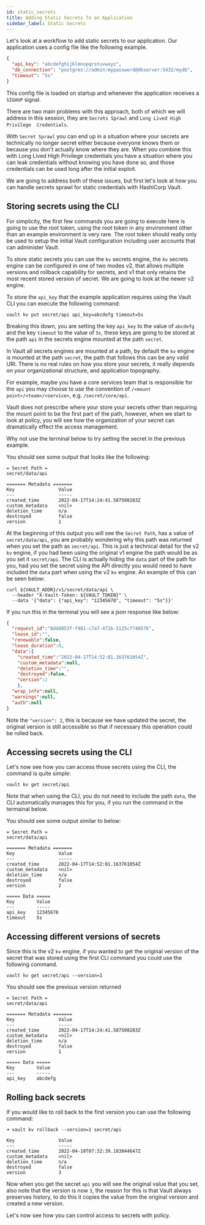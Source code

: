 ```yaml
---
id: static_secrets
title: Adding Static Secrets To an Application
sidebar_label: Static Secrets
---
```


Let's look at a workflow to add static secrets to our application. Our application uses a config file like the following
example.


```json
{
  "api_key": "abcdefghijklmnopqrstuvwxyz",
  "db_connection": "postgres://admin:mypassword@dbserver:5432/mydb",
  "timeout": "5s"
}
```

This config file is loaded on startup and whenever the application receives a `SIGHUP` signal.

There are two main problems with this approach, both of which we will address in this session, they are `Secrets Sprawl` and `Long Lived High Privilege 
Credentials`.

With `Secret Sprawl` you can end up in a situation where your secrets are technically no longer secret either because everyone knows them or because
you don't actually know where they are. When you combine this with Long Lived High Privilege credentials you have a situation where you can leak 
credentials without knowing you have done so, and those credentials can be used long after the initial exploit. 

We are going to address both of these issues, but first let's look at how you can handle secrets sprawl for static credentials with HashiCorp Vault.

## Storing secrets using the CLI

For simplicity, the first few commands you are going to execute here is going to use the root token, using the root token in any environment other
than an example environment is very rare. The root token should really only be used to setup the initial Vault configuration including user accounts 
that can administer Vault.

To store static secrets you can use the `kv` secrets engine, the `kv` secrets engine can be configured in one of two modes v2, that allows multiple
versions and rollback capability for secrets, and v1 that only retains the most recent stored version of secret. We are going to look at the newer v2
engine.

To store the `api_key` that the example application requires using the Vault CLI you can execute the following command:

```shell
vault kv put secret/api api_key=abcdefg timeout=5s
```

Breaking this down, you are setting the key `api_key` to the value of `abcdefg` and the key `timeout` to the value of `5s`, these keys are going
to be stored at the path `api` in the secrets engine mounted at the path `secret`.

In Vault all secrets engines are mounted at a path, by default the `kv` engine is mounted at the path `secret`, the path that follows this can be 
any valid URI. There is no real rules on how you store your secrets, it really depends on your organizational structure, and application topography.

For example, maybe you have a core services team that is responsible for the `api` you may choose to use the convention of `/<mount point>/<team>/<service>`, 
e.g. `/secret/core/api`.

Vault does not prescribe where your store your secrets other than requiring the mount point to be the first part of the path, however, when we start to look at
policy, you will see how the organization of your secret can dramatically effect the access management.

Why not use the terminal below to try setting the secret in the previous example.    

<Terminal target="tools.container.shipyard.run" shell="/bin/bash" workdir="/files" user="root" />

You should see some output that looks like the following:

```shell
= Secret Path =
secret/data/api

======= Metadata =======
Key                Value
---                -----
created_time       2022-04-17T14:24:41.587508283Z
custom_metadata    <nil>
deletion_time      n/a
destroyed          false
version            1
```

At the beginning of this output you will see the `Secret Path`, has a value of `secret/data/api`, you are probably wondering why this path was returned
when you set the path as `secret/api`. This is just a technical detail for the v2 `kv` engine, if you had been using the original v1 engine the path would be
as you set it `secret/api`. The CLI is actually hiding the `data` part of the path for you, had you set the secret using the API directly you would need
to have included the `data` part when using the v2 `kv` engine. An example of this can be seen below:

```shell
curl ${VAULT_ADDR}/v1/secret/data/api \
  --header "X-Vault-Token: ${VAULT_TOKEN}" \
  --data '{"data": {"api_key": "12345678", "timeout": "5s"}}'
```

If you run this in the terminal you will see a json response like below:

```json
{
  "request_id":"8ddd853f-f481-c7a7-472b-5125cf740576",
  "lease_id":"",
  "renewable":false,
  "lease_duration":0,
  "data":{
    "created_time":"2022-04-17T14:52:01.163761054Z",
    "custom_metadata":null,
    "deletion_time":"",
    "destroyed":false,
    "version":2
    },
  "wrap_info":null,
  "warnings":null,
  "auth":null
}
```

Note the `"version": 2`, this is because we have updated the secret, the original version is still accessible so that if necessary this operation could be
rolled back.

## Accessing secrets using the CLI

Let's now see how you can access those secrets using the CLI, the command is quite simple:

```shell
vault kv get secret/api
```

Note that when using the CLI, you do not need to include the path `data`, the CLI automatically manages this for you, if you run the command in the termainal
below.

<Terminal target="tools.container.shipyard.run" shell="/bin/bash" workdir="/files" user="root" />

You should see some output similar to below:

```shell
= Secret Path =
secret/data/api

======= Metadata =======
Key                Value
---                -----
created_time       2022-04-17T14:52:01.163761054Z
custom_metadata    <nil>
deletion_time      n/a
destroyed          false
version            2

===== Data =====
Key        Value
---        -----
api_key    12345678
timeout    5s
```

## Accessing different versions of secrets

Since this is the v2 `kv` engine, if you wanted to get the original version of the secret that was stored using the first CLI command you could use the following
command.

```shell
vault kv get secret/api --version=1
```

You should see the previous version returned

```shell
= Secret Path =
secret/data/api

======= Metadata =======
Key                Value
---                -----
created_time       2022-04-17T14:24:41.587508283Z
custom_metadata    <nil>
deletion_time      n/a
destroyed          false
version            1

===== Data =====
Key        Value
---        -----
api_key    abcdefg
```

## Rolling back secrets

If you would like to roll back to the first version you can use the following command:

```
➜ vault kv rollback --version=1 secret/api
```

```shell
Key                Value
---                -----
created_time       2022-04-18T07:32:39.183844647Z
custom_metadata    <nil>
deletion_time      n/a
destroyed          false
version            3
```

Now when you get the secret `api` you will see the original value that you set, also note that the version is now `3`, the reason for this is that
Vault always preserves history, to do this it copies the value from the original version and created a new version.

Let's now see how you can control access to secrets with policy.